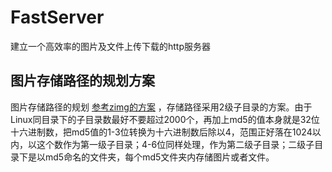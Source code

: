 # FastServer
建立一个高效率的图片及文件上传下载的http服务器
## 图片存储路径的规划方案
图片存储路径的规划 [参考zimg的方案](https://blog.csdn.net/fanrong33/article/details/41489815) ，存储路径采用2级子目录的方案。由于Linux同目录下的子目录数最好不要超过2000个，再加上md5的值本身就是32位十六进制数，把md5值的1-3位转换为十六进制数后除以4，范围正好落在1024以内，以这个数作为第一级子目录；4-6位同样处理，作为第二级子目录；二级子目录下是以md5命名的文件夹，每个md5文件夹内存储图片或者文件。

